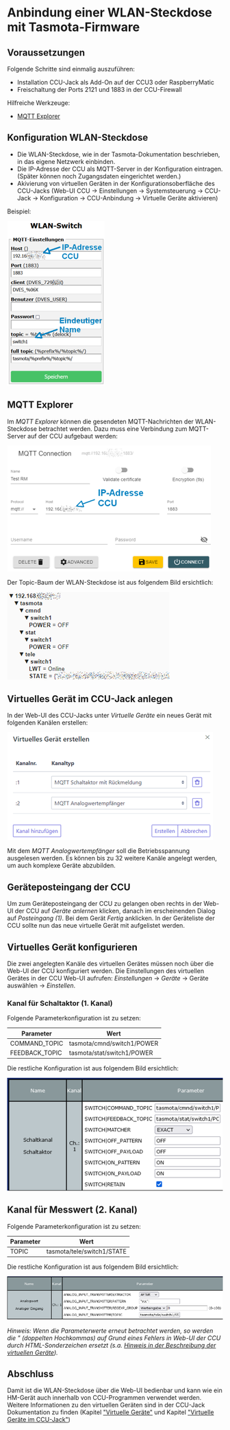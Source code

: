 # Anbindung einer WLAN-Steckdose mit Tasmota-Firmware

## Voraussetzungen

Folgende Schritte sind einmalig auszuführen:

* Installation CCU-Jack als Add-On auf der CCU3 oder RaspberryMatic
* Freischaltung der Ports 2121 und 1883 in der CCU-Firewall

Hilfreiche Werkzeuge:
* [MQTT Explorer](https://mqtt-explorer.com/)

## Konfiguration WLAN-Steckdose

* Die WLAN-Steckdose, wie in der Tasmota-Dokumentation beschrieben, in das eigene Netzwerk einbinden.
* Die IP-Adresse der CCU als MQTT-Server in der Konfiguration eintragen. (Später können noch Zugangsdaten eingerichtet werden.)
* Akivierung von virtuellen Geräten in der Konfigurationsoberfläche des CCU-Jacks (Web-UI CCU → Einstellungen → Systemsteuerung → CCU-Jack → Konfiguration → CCU-Anbindung → Virtuelle Geräte aktivieren)

Beispiel:

![Konfiguration Tasmota](tasmota-config.png)

## MQTT Explorer

Im _MQTT Explorer_ können die gesendeten MQTT-Nachrichten der WLAN-Steckdose betrachtet werden. Dazu muss eine Verbindung zum MQTT-Server auf der CCU aufgebaut werden:

![Konfiguration MQTT Explorer](tasmota-mqtt-explorer.png)

Der Topic-Baum der WLAN-Steckdose ist aus folgendem Bild ersichtlich:

![Topic-Baum](tasmota-topics.png)

## Virtuelles Gerät im CCU-Jack anlegen

In der Web-UI des CCU-Jacks unter _Virtuelle Geräte_ ein neues Gerät mit folgenden Kanälen erstellen:

![Virtuelle Kanäle](tasmota-channels.png)

Mit dem _MQTT Analogwertempfänger_ soll die Betriebsspannung ausgelesen werden. Es können bis zu 32 weitere Kanäle angelegt werden, um auch komplexe Geräte abzubilden.

## Geräteposteingang der CCU

Um zum Geräteposteingang der CCU zu gelangen oben rechts in der Web-UI der CCU auf _Geräte anlernen_ klicken, danach im erscheinenden Dialog auf _Posteingang (1)_. Bei dem Gerät _Fertig_ anklicken. In der Geräteliste der CCU sollte nun das neue virtuelle Gerät mit aufgelistet werden.

## Virtuelles Gerät konfigurieren

Die zwei angelegten Kanäle des virtuellen Gerätes müssen noch über die Web-UI der CCU konfiguriert werden. Die Einstellungen des virtuellen Gerätes in der CCU Web-UI aufrufen: _Einstellungen_ → _Geräte_ → Geräte auswählen → _Einstellen_.

### Kanal für Schaltaktor (1. Kanal)

Folgende Parameterkonfiguration ist zu setzen:

Parameter      | Wert
---------------|------------
COMMAND_TOPIC  | tasmota/cmnd/switch1/POWER
FEEDBACK_TOPIC | tasmota/stat/switch1/POWER

Die restliche Konfiguration ist aus folgendem Bild ersichtlich:

![Topic-Baum](tasmota-parameters.png)

## Kanal für Messwert (2. Kanal)

Folgende Parameterkonfiguration ist zu setzen:

Parameter      | Wert
---------------|------------
TOPIC          | tasmota/tele/switch1/STATE

Die restliche Konfiguration ist aus folgendem Bild ersichtlich:

![Topic-Baum](tasmota-parameters-2.png)

_Hinweis: Wenn die Parameterwerte erneut betrachtet werden, so werden die " (doppelten Hochkommas) auf Grund eines Fehlers in Web-UI der CCU durch HTML-Sonderzeichen ersetzt (s.a. [Hinweis in der Beschreibung der virtuellen Geräte](virtual-devices.md#virtuelle-geräte-im-ccu-jack))._

## Abschluss

Damit ist die WLAN-Steckdose über die Web-UI bedienbar und kann wie ein HM-Gerät auch innerhalb von CCU-Programmen verwendet werden. Weitere Informationen zu den virtuellen Geräten sind in der CCU-Jack Dokumentation zu finden (Kapitel ["Virtuelle Geräte"](https://github.com/mdzio/ccu-jack#virtuelle-geräte) und Kapitel ["Virtuelle Geräte im CCU-Jack"](virtual-devices.md))

